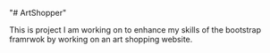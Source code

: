 "# ArtShopper" 

This is project I am working on to enhance my skills of the bootstrap framrwok by working on an art shopping website. 
